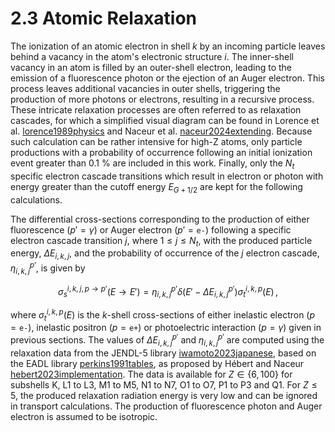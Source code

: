 # 2.3 Atomic Relaxation

The ionization of an atomic electron in shell $k$ by an incoming particle leaves behind a vacancy in the atom's electronic structure $i$. The inner-shell vacancy in an atom is filled by an outer-shell electron, leading to the emission of a fluorescence photon or the ejection of an Auger electron. This process leaves additional vacancies in outer shells, triggering the production of more photons or electrons, resulting in a recursive process. These intricate relaxation processes are often referred to as relaxation cascades, for which a simplified visual diagram can be found in Lorence et al. [lorence1989physics](@cite) and Naceur et al. [naceur2024extending](@cite). Because such calculation can be rather intensive for high-Z atoms, only particle productions with a probability of occurrence following an initial ionization event greater than 0.1 % are included in this work. Finally, only the $N_{t}$ specific electron cascade transitions which result in electron or photon with energy greater than the cutoff energy $E_{G+1/2}$ are kept for the following calculations.

The differential cross-sections corresponding to the production of either fluorescence ($p'=\gamma$) or Auger electron ($p'=\texttt{e-}$) following a specific electron cascade transition $j$, where $1 \le j \le N_{t}$, with the produced particle energy, $\Delta E_{i,k,j}$, and the probability of occurrence of the $j$ electron cascade, $\eta_{i,k,j}^{p'}$, is given by

$$\sigma_{s}^{i,k,j,p\rightarrow p'}(E \rightarrow E') = \eta_{i,k,j}^{p'} \delta(E'-\Delta E_{i,k,j}^{p'}) \sigma^{i,k,p}_{t}(E) \,,$$

where $\sigma^{i,k,p}_{t}(E)$ is the $k$-shell cross-sections of either inelastic electron ($p=\texttt{e-}$), inelastic positron ($p=\texttt{e+}$) or photoelectric interaction ($p=\gamma$) given in previous sections. The values of $\Delta E_{i,k,j}^{p'}$ and $\eta_{i,k,j}^{p'}$ are computed using the relaxation data from the JENDL-5 library [iwamoto2023japanese](@cite), based on the EADL library [perkins1991tables](@cite), as proposed by Hébert and Naceur [hebert2023implementation](@cite). The data is available for $Z \in \left\{6,100\right\}$ for subshells K, L1 to L3, M1 to M5, N1 to N7, O1 to O7, P1 to P3 and Q1. For $Z \le 5$, the produced relaxation radiation energy is very low and can be ignored in transport calculations. The production of fluorescence photon and Auger electron is assumed to be isotropic.